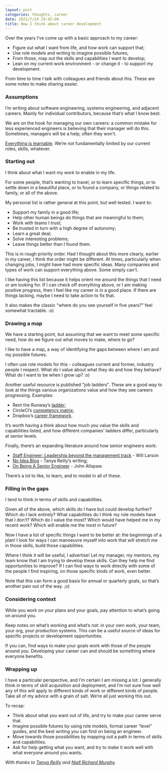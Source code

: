 ```yaml
---
layout: post
categories: thoughts, career
date: 2021/7/24 19:45:00
title: How I think about career development
---
```


Over the years I’ve come up with a basic approach to my career:

*   Figure out what I want from life, and how work can support that;
*   Use role models and writing to imagine possible futures;
*   From those, map out the skills and capabilities I want to develop;
*   Lean on my current work environment - or change it - to support my development.

From time to time I talk with colleagues and friends about this. These are some
notes to make sharing easier.

### Assumptions

I’m writing about software engineering, systems engineering, and adjacent
careers. Mainly for individual contributors, because that’s what I know best.

We are on the hook for managing our own careers: a common mistake for less
experienced engineers is believing that their manager will do this. Sometimes,
managers will be a help; often they won’t.

[Everything is
learnable](https://betterprogramming.pub/why-learning-is-the-most-important-skill-in-tech-990f36e4106f).
We’re not fundamentally limited by our current roles, skills, whatever.

### Starting out

I think about what I want my work to enable in my life.

For some people, that’s wanting to travel, or to learn specific things, or to
settle down in a beautiful place, or to found a company, or things related to
family, or all of the above.

My personal list is rather general at this point, but well tested. I want to:

*   Support my family in a good life;
*   Help other human beings do things that are meaningful to them;
*   Work with teams I trust;
*   Be trusted in turn with a high degree of autonomy;
*   Learn a great deal;
*   Solve interesting problems;
*   Leave things better than I found them.

This is in rough priority order. Had I thought about this more clearly, earlier
in my career, I think the order might be different. At times, particularly when
changing jobs, I might have had more specific ideas. Many companies and types
of work can support everything above. Some simply can't.

I like having this list because it helps orient me around the things that I
need or am looking for. If I can check off everything above, or I am making
positive progress, then I feel like my career is in a good place. If there are
things lacking, maybe I need to take action to fix that.

It also makes the classic “where do you see yourself in five years?” feel
somewhat tractable. :o)

### Drawing a map

We have a starting point, but assuming that we want to meet some specific need,
how do we figure out what moves to make, where to go?

I like to have a map, a way of identifying the gaps between where I am and my
possible futures.

I often use role models for this - colleagues current and former, industry
people I respect. What do I value about what they do and how they behave? What
do I want to be when I grow up? :o)

Another useful resource is published "job ladders". These are a good way to
look at the things various organizations value and how they see careers
progressing.  Examples:

*   Rent the Runway’s [ladder](https://dresscode.renttherunway.com/blog/ladder);
*   CircleCI’s [competency matrix](https://circleci.com/blog/why-we-re-designed-our-engineering-career-paths-at-circleci/);
*   Dropbox’s [career framework](https://dropbox.github.io/dbx-career-framework/).

It’s worth having a think about how much you value the skills and capabilities
listed, and how different companies’ ladders differ, particularly at senior
levels. 

Finally, there’s an expanding literature around how senior engineers work:

*   [Staff Engineer: Leadership beyond the management track](https://staffeng.com/book) - Will Larson
*   [No Idea Blog](https://noidea.dog/) - Tanya Reilly’s writing;
*   [On Being A Senior Engineer](https://www.kitchensoap.com/2012/10/25/on-being-a-senior-engineer/) - John Allspaw.

There’s a lot to like, to learn, and to model in all of these.

### Filling in the gaps

I tend to think in terms of skills and capabilities.

Given all of the above, which skills do I have but could develop further? Which
do I lack entirely? What capabilities do I think my role models have that I
don’t? Which do I value the most? Which would have helped me in my recent work?
Which will enable me the most in future?

Now I have a list of specific things I want to be better at: the beginnings of
a plan! I look for ways I can manoeuvre myself into work that will stretch me
in those skills, build those capabilities.

Where I think it will be useful, I advertise! Let my manager, my mentors, my
team know that I am trying to develop these skills. Can they help me find
opportunities to improve? If I can find ways to work directly with some of the
people I find inspiring, on those specific kinds of work, even better.

Note that this can form a good basis for annual or quarterly goals, so that’s
another pain out of the way. ;o)

### Considering context

While you work on your plans and your goals, pay attention to what’s going on
around you.

Keep notes on what’s working and what’s not: in your own work, your team, your
org, your production systems. This can be a useful source of ideas for specific
projects or development opportunities.

If you can, find ways to make your goals work with those of the people around
you. Developing your career can and should be something where everyone
benefits.

### Wrapping up

I have a particular perspective, and I’m certain I am missing a lot: I
generally think in terms of skill acquisition and deployment, and I’m not sure
how well any of this will apply to different kinds of work or different kinds
of people. Take all of my advice with a grain of salt. We’re all just working
this out.

To recap:

*   Think about what you want out of life, and try to make your career serve
    that.
*   Imagine possible futures by using role models, formal career “level”
    guides, and the best writing you can find on being an engineer.
*   Move towards those possibilities by mapping out a path in terms of skills
    and capabilities.
*   Ask for help getting what you want, and try to make it work well with what
    everyone around you wants.

*With thanks to [Tanya Reilly](https://noidea.dog/about) and [Niall Richard
Murphy](https://linkedin.com/in/niallm).*
